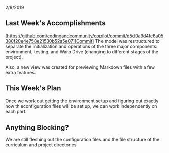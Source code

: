 2/9/2019

## Last Week's Accomplishments

[https://github.com/codingandcommunity/copilot/commit/d5d0a9d4fe6a05380f20e4e758e21530b52a5e07][Commit] The model was restructured to separate the initialization and operations of the three major components: environment, testing, and Warp Drive (changing to different stages of the project).

Also, a new view was created for previewing Markdown files with a few extra features.

## This Week's Plan

Once we work out getting the environment setup and figuring out exactly how th econfiguration files will be set up, we can work independently on each part.

## Anything Blocking?

We are still fleshing out the configuration files and the file structure of the curriculum and project directories

